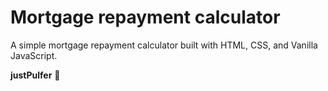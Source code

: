 # Mortgage repayment calculator

A simple mortgage repayment calculator built with HTML, CSS, and Vanilla JavaScript.

**justPulfer** 🚀
